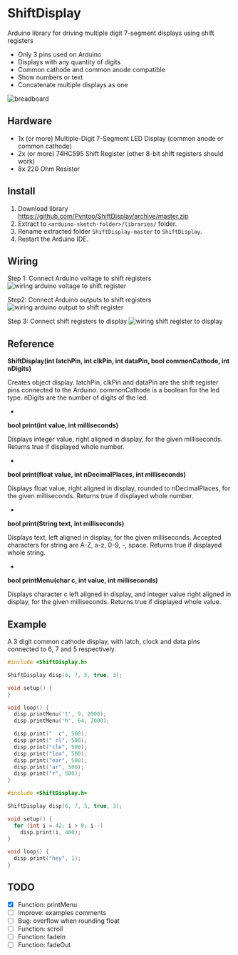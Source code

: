 # ShiftDisplay
Arduino library for driving multiple digit 7-segment displays using shift registers

- Only 3 pins used on Arduino
- Displays with any quantity of digits
- Common cathode and common anode compatible
- Show numbers or text
- Concatenate multiple displays as one

![breadboard](https://raw.githubusercontent.com/Pyntoo/ShiftDisplay/master/extra/photo.jpg)

## Hardware
- 1x (or more) Multiple-Digit 7-Segment LED Display (common anode or common cathode)
- 2x (or more) 74HC595 Shift Register (other 8-bit shift registers should work)
- 8x 220 Ohm Resistor

## Install
1. Download library https://github.com/Pyntoo/ShiftDisplay/archive/master.zip
2. Extract to `<arduino-sketch-folder>/libraries/` folder.
3. Rename extracted folder `ShiftDisplay-master` to `ShiftDisplay`.
4. Restart the Arduino IDE.

## Wiring
Step 1: Connect Arduino voltage to shift registers
![wiring arduino voltage to shift register](https://raw.githubusercontent.com/Pyntoo/ShiftDisplay/master/extra/arduino1_to_shift.png)

Step2: Connect Arduino outputs to shift registers
![wiring arduino output to shift register](https://raw.githubusercontent.com/Pyntoo/ShiftDisplay/master/extra/arduino2_to_shift.png)

Step 3: Connect shift registers to display
![wiring shift register to display](https://raw.githubusercontent.com/Pyntoo/ShiftDisplay/master/extra/shift_to_display.png)

## Reference
**ShiftDisplay(int latchPin, int clkPin, int dataPin, bool commonCathode, int nDigits)**

Creates object display.
latchPin, clkPin and dataPin are the shift register pins connected to the Arduino.
commonCathode is a boolean for the led type.
nDigits are the number of digits of the led.

-
**bool print(int value, int milliseconds)**

Displays integer value, right aligned in display, for the given milliseconds.
Returns true if displayed whole number.

-
**bool print(float value, int nDecimalPlaces, int milliseconds)**

Displays float value, right aligned in display, rounded to nDecimalPlaces,
for the given milliseconds.
Returns true if displayed whole number.

-
**bool print(String text, int milliseconds)**

Displays text, left aligned in display, for the given milliseconds.
Accepted characters for string are A-Z, a-z, 0-9, -, space.
Returns true if displayed whole string.

-
**bool printMenu(char c, int value, int milliseconds)**

Displays character c left aligned in display, and integer value right aligned
in display, for the given milliseconds.
Returns true if displayed whole value.

## Example
A 3 digit common cathode display, with latch, clock and data pins connected to
6, 7 and 5 respectively.

```c
#include <ShiftDisplay.h>

ShiftDisplay disp(6, 7, 5, true, 3);

void setup() {
}

void loop() {
  disp.printMenu('t', 9, 2000);
  disp.printMenu('h', 64, 2000);

  disp.print("  c", 500);
  disp.print(" cl", 500);
  disp.print("cle", 500);
  disp.print("lea", 500);
  disp.print("ear", 500);
  disp.print("ar", 500);
  disp.print("r", 500);
}
```

```c
#include <ShiftDisplay.h>

ShiftDisplay disp(6, 7, 5, true, 3);

void setup() {
  for (int i = 42; i > 0; i--)
    disp.print(i, 400);
}

void loop() {
  disp.print("hey", 1);
}
```

## TODO
- [x] Function: printMenu
- [ ] Improve: examples comments
- [ ] Bug: overflow when rounding float
- [ ] Function: scroll
- [ ] Function: fadeIn
- [ ] Function: fadeOut
